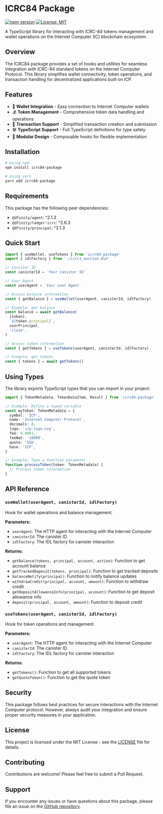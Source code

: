 # ICRC84 Package

[![npm version](https://img.shields.io/npm/v/icrc84-package.svg)](https://www.npmjs.com/package/icrc84-package)
[![License: MIT](https://img.shields.io/badge/License-MIT-blue.svg)](https://opensource.org/licenses/MIT)

A TypeScript library for interacting with ICRC-84 tokens management and wallet operations on the Internet Computer (IC) blockchain ecosystem.

## Overview

The ICRC84 package provides a set of hooks and utilities for seamless integration with ICRC-84 standard tokens on the Internet Computer Protocol. This library simplifies wallet connectivity, token operations, and transaction handling for decentralized applications built on ICP.

## Features

- 🔌 **Wallet Integration** - Easy connection to Internet Computer wallets
- 💰 **Token Management** - Comprehensive token data handling and operations
- 🔄 **Transaction Support** - Simplified transaction creation and submission
- 🛠️ **TypeScript Support** - Full TypeScript definitions for type safety
- 🧩 **Modular Design** - Composable hooks for flexible implementation

## Installation

```bash
# Using npm
npm install icrc84-package

# Using yarn
yarn add icrc84-package
```

## Requirements

This package has the following peer dependencies:

- `@dfinity/agent`: ^2.1.3
- `@dfinity/ledger-icrc`: ^2.6.3
- `@dfinity/principal`: ^2.1.3

## Quick Start

```typescript
import { useWallet, useTokens } from 'icrc84-package'
import { idlFactory } from './icrc1_auction.did'

// Canister ID
const canisterId = `Your canister ID`

// User Agent
const userAgent = `Your user Agent`

// Access balance information
const { getBalance } = useWallet(userAgent, canisterId, idlFactory)

// Example: get balance
const balance = await getBalance(
  [token],
  `${token.principal}`,
  userPrincipal,
  'claim',
)

// Access token information
const { getTokens } = useTokens(userAgent, canisterId, idlFactory)

// Example: get tokens
const { tokens } = await getTokens()
```

## Using Types

The library exports TypeScript types that you can import in your project:

```typescript
import { TokenMetadata, TokenDataItem, Result } from 'icrc84-package'

// Example: Define a typed variable
const myToken: TokenMetadata = {
  symbol: 'ICP',
  name: 'Internet Computer Protocol',
  decimals: 8,
  logo: 'icp-logo.svg',
  fee: 0.0001,
  feeNat: '10000',
  quote: 'USD',
  base: 'ICP',
}

// Example: Type a function parameter
function processToken(token: TokenMetadata) {
  // Process token information
}
```

## API Reference

### `useWallet(userAgent, canisterId, idlFactory)`

Hook for wallet operations and balance management.

**Parameters:**

- `userAgent`: The HTTP agent for interacting with the Internet Computer
- `canisterId`: The canister ID
- `idlFactory`: The IDL factory for canister interaction

**Returns:**

- `getBalance(tokens, principal, account, action)`: Function to get account balance
- `getTrackedDeposit(tokens, principal)`: Function to get tracked deposits
- `balanceNotify(principal)`: Function to notify balance updates
- `withdrawCredit(principal, account, amount)`: Function to withdraw credit
- `getDepositAllowanceInfo(principal, account)`: Function to get deposit allowance info
- `deposit(principal, account, amount)`: Function to deposit credit

### `useTokens(userAgent, canisterId, idlFactory)`

Hook for token operations and management.

**Parameters:**

- `userAgent`: The HTTP agent for interacting with the Internet Computer
- `canisterId`: The canister ID
- `idlFactory`: The IDL factory for canister interaction

**Returns:**

- `getTokens()`: Function to get all supported tokens
- `getQuoteToken()`: Function to get the quote token

## Security

This package follows best practices for secure interactions with the Internet Computer protocol. However, always audit your integration and ensure proper security measures in your application.

## License

This project is licensed under the MIT License - see the [LICENSE](LICENSE) file for details.

## Contributing

Contributions are welcome! Please feel free to submit a Pull Request.

## Support

If you encounter any issues or have questions about this package, please file an issue on the [GitHub repository](https://github.com/SDS-Timo/icrc84-package/issues).
